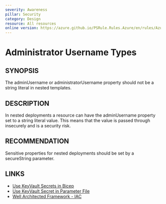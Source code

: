 ```yaml
---
severity: Awareness
pillar: Security
category: Design
resource: All resources
online version: https://azure.github.io/PSRule.Rules.Azure/en/rules/Azure.Deployment.AdminUsername/
---
```


# Administrator Username Types

## SYNOPSIS

The adminUsername or administratorUsername property should not be a string literal in nested templates.

## DESCRIPTION

In nested deployments a resource can have the adminUsername property set to a string literal value.
This means that the value is passed through insecurely and is a security risk.

## RECOMMENDATION

Sensitive properties for nested deployments should be set by a secureString parameter.

## LINKS

- [Use KeyVault Secrets in Bicep](https://docs.microsoft.com/azure/azure-resource-manager/bicep/key-vault-parameter)
- [Use KeyVault Secret in Parameter File](https://docs.microsoft.com/azure/azure-resource-manager/templates/template-tutorial-use-key-vault#edit-the-parameters-file)
- [Well Architected Framework - IAC](https://docs.microsoft.com/en-us/azure/architecture/framework/security/deploy-infrastructure)

